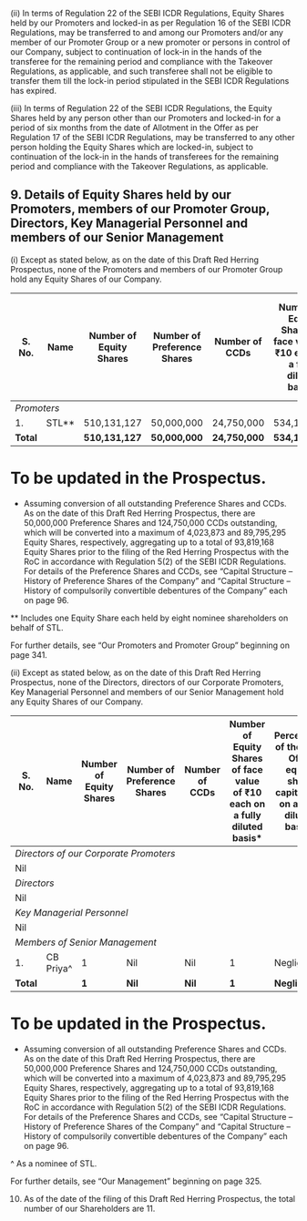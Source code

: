 (ii) In terms of Regulation 22 of the SEBI ICDR Regulations, Equity Shares held by our Promoters and locked-in as per Regulation 16 of the SEBI ICDR Regulations, may be transferred to and among our Promoters and/or any member of our Promoter Group or a new promoter or persons in control of our Company, subject to continuation of lock-in in the hands of the transferee for the remaining period and compliance with the Takeover Regulations, as applicable, and such transferee shall not be eligible to transfer them till the lock-in period stipulated in the SEBI ICDR Regulations has expired.

(iii) In terms of Regulation 22 of the SEBI ICDR Regulations, the Equity Shares held by any person other than our Promoters and locked-in for a period of six months from the date of Allotment in the Offer as per Regulation 17 of the SEBI ICDR Regulations, may be transferred to any other person holding the Equity Shares which are locked-in, subject to continuation of the lock-in in the hands of transferees for the remaining period and compliance with the Takeover Regulations, as applicable.

## 9. Details of Equity Shares held by our Promoters, members of our Promoter Group, Directors, Key Managerial Personnel and members of our Senior Management

(i) Except as stated below, as on the date of this Draft Red Herring Prospectus, none of the Promoters and members of our Promoter Group hold any Equity Shares of our Company.

<table><thead><tr><th>S. No.</th><th>Name</th><th>Number of Equity Shares</th><th>Number of Preference Shares</th><th>Number of CCDs</th><th>Number of Equity Shares of face value of ₹10 each on a fully diluted basis*</th><th>Percentage of the pre-Offer equity share capital on a fully diluted basis(%)</th><th>Percentage of the post-Offer equity share capital (%)#</th></tr></thead><tbody><tr><td colspan="8"><em>Promoters</em></td></tr><tr><td>1.</td><td>STL**</td><td>510,131,127</td><td>50,000,000</td><td>24,750,000</td><td>534,182,589</td><td>88.45</td><td>●</td></tr><tr><td><strong>Total</strong></td><td></td><td><strong>510,131,127</strong></td><td><strong>50,000,000</strong></td><td><strong>24,750,000</strong></td><td><strong>534,182,589</strong></td><td><strong>88.45</strong></td><td><strong>●</strong></td></tr></tbody></table>

# To be updated in the Prospectus.

* Assuming conversion of all outstanding Preference Shares and CCDs. As on the date of this Draft Red Herring Prospectus, there are 50,000,000 Preference Shares and 124,750,000 CCDs outstanding, which will be converted into a maximum of 4,023,873 and 89,795,295 Equity Shares, respectively, aggregating up to a total of 93,819,168 Equity Shares prior to the filing of the Red Herring Prospectus with the RoC in accordance with Regulation 5(2) of the SEBI ICDR Regulations. For details of the Preference Shares and CCDs, see “Capital Structure – History of Preference Shares of the Company” and “Capital Structure – History of compulsorily convertible debentures of the Company” each on page 96.

** Includes one Equity Share each held by eight nominee shareholders on behalf of STL.

For further details, see “Our Promoters and Promoter Group” beginning on page 341.

(ii) Except as stated below, as on the date of this Draft Red Herring Prospectus, none of the Directors, directors of our Corporate Promoters, Key Managerial Personnel and members of our Senior Management hold any Equity Shares of our Company.

<table><thead><tr><th>S. No.</th><th>Name</th><th>Number of Equity Shares</th><th>Number of Preference Shares</th><th>Number of CCDs</th><th>Number of Equity Shares of face value of ₹10 each on a fully diluted basis*</th><th>Percentage of the pre-Offer equity share capital (%) on a fully diluted basis*</th><th>Percentage of the post-Offer equity share capital (%)#</th></tr></thead><tbody><tr><td colspan="8"><em>Directors of our Corporate Promoters</em></td></tr><tr><td colspan="8">Nil</td></tr><tr><td colspan="8"><em>Directors</em></td></tr><tr><td colspan="8">Nil</td></tr><tr><td colspan="8"><em>Key Managerial Personnel</em></td></tr><tr><td colspan="8">Nil</td></tr><tr><td colspan="8"><em>Members of Senior Management</em></td></tr><tr><td>1.</td><td>CB Priya^</td><td>1</td><td>Nil</td><td>Nil</td><td>1</td><td>Negligible</td><td>●</td></tr><tr><td><strong>Total</strong></td><td></td><td><strong>1</strong></td><td><strong>Nil</strong></td><td><strong>Nil</strong></td><td><strong>1</strong></td><td><strong>Negligible</strong></td><td><strong>●</strong></td></tr></tbody></table>

# To be updated in the Prospectus.

* Assuming conversion of all outstanding Preference Shares and CCDs. As on the date of this Draft Red Herring Prospectus, there are 50,000,000 Preference Shares and 124,750,000 CCDs outstanding, which will be converted into a maximum of 4,023,873 and 89,795,295 Equity Shares, respectively, aggregating up to a total of 93,819,168 Equity Shares prior to the filing of the Red Herring Prospectus with the RoC in accordance with Regulation 5(2) of the SEBI ICDR Regulations. For details of the Preference Shares and CCDs, see “Capital Structure – History of Preference Shares of the Company” and “Capital Structure – History of compulsorily convertible debentures of the Company” each on page 96.

^ As a nominee of STL.

For further details, see “Our Management” beginning on page 325.

10. As of the date of the filing of this Draft Red Herring Prospectus, the total number of our Shareholders are 11.